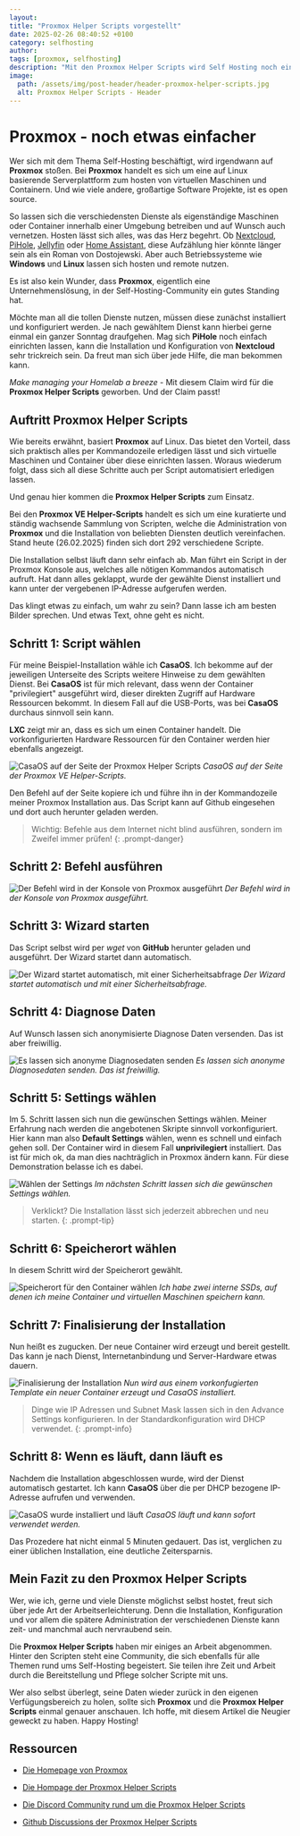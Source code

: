 ```yaml
---
layout: 
title: "Proxmox Helper Scripts vorgestellt"
date: 2025-02-26 08:40:52 +0100
category: selfhosting
author: 
tags: [proxmox, selfhosting]
description: "Mit den Proxmox Helper Scripts wird Self Hosting noch einfacher."
image:
  path: /assets/img/post-header/header-proxmox-helper-scripts.jpg
  alt: Proxmox Helper Scripts - Header
---
```


# Proxmox - noch etwas einfacher

Wer sich mit dem Thema Self-Hosting beschäftigt, wird irgendwann auf **Proxmox** stoßen. Bei **Proxmox** handelt es sich um eine auf Linux basierende Serverplattform zum hosten von virtuellen Maschinen und Containern. Und wie viele andere, großartige Software Projekte, ist es open source. 

So lassen sich die verschiedensten Dienste als eigenständige Maschinen oder Container innerhalb einer Umgebung betreiben und auf Wunsch auch vernetzen. Hosten lässt sich alles, was das Herz begehrt. Ob [Nextcloud](https://nextcloud.com), [PiHole](https://pi-hole.net), [Jellyfin](https://jellyfin.org/) oder [Home Assistant](https://www.home-assistant.io/), diese Aufzählung hier könnte länger sein als ein Roman von Dostojewski. Aber auch Betriebssysteme wie **Windows** und **Linux** lassen sich hosten und remote nutzen. 

Es ist also kein Wunder, dass **Proxmox**, eigentlich eine Unternehmenslösung, in der Self-Hosting-Community ein gutes Standing hat.

Möchte man all die tollen Dienste nutzen, müssen diese zunächst installiert und konfiguriert werden. Je nach gewähltem Dienst kann hierbei gerne einmal ein ganzer Sonntag draufgehen. Mag sich **PiHole** noch einfach einrichten lassen, kann die Installation und Konfiguration von **Nextcloud** sehr trickreich sein. Da freut man sich über jede Hilfe, die man bekommen kann.

*Make managing your Homelab a breeze* - Mit diesem Claim wird für die **Proxmox Helper Scripts** geworben. Und der Claim passt!

## Auftritt Proxmox Helper Scripts

Wie bereits erwähnt, basiert **Proxmox** auf Linux. Das bietet den Vorteil, dass sich praktisch alles per Kommandozeile erledigen lässt und sich virtuelle Maschinen und Container über diese einrichten lassen. Woraus wiederum folgt, dass sich all diese Schritte auch per Script automatisiert erledigen lassen. 

Und genau hier kommen die **Proxmox Helper Scripts** zum Einsatz.

Bei den **Proxmox VE Helper-Scripts** handelt es sich um eine kuratierte und ständig wachsende Sammlung von Scripten, welche die Administration von **Proxmox** und die Installation von beliebten Diensten deutlich vereinfachen. Stand heute (26.02.2025) finden sich dort 292 verschiedene Scripte. 

Die Installation selbst läuft dann sehr einfach ab. Man führt ein Script in der Proxmox Konsole aus, welches alle nötigen Kommandos automatisch aufruft. Hat dann alles geklappt, wurde der gewählte Dienst installiert und kann unter der vergebenen IP-Adresse aufgerufen werden.

Das klingt etwas zu einfach, um wahr zu sein? Dann lasse ich am besten Bilder sprechen. Und etwas Text, ohne geht es nicht.

## Schritt 1: Script wählen

Für meine Beispiel-Installation wähle ich **CasaOS**. Ich bekomme auf der jeweiligen Unterseite des Scripts weitere Hinweise zu dem gewählten Dienst. Bei **CasaOS** ist für mich relevant, dass wenn der Container "privilegiert" ausgeführt wird, dieser direkten Zugriff auf Hardware Ressourcen bekommt. In diesem Fall auf die USB-Ports, was bei **CasaOS** durchaus sinnvoll sein kann. 

**LXC** zeigt mir an, dass es sich um einen Container handelt. Die vorkonfigurierten Hardware Ressourcen für den Container werden hier ebenfalls angezeigt. 

![CasaOS auf der Seite der Proxmox Helper Scripts](assets/img/proxmox-helber-scripts/1-proxmox-helper-scripts.jpg)
_CasaOS auf der Seite der Proxmox VE Helper-Scripts._

Den Befehl auf der Seite kopiere ich und führe ihn in der Kommandozeile meiner Proxmox Installation aus. Das Script kann auf Github eingesehen und dort auch herunter geladen werden.

> Wichtig: Befehle aus dem Internet nicht blind ausführen, sondern im Zweifel immer prüfen!
{: .prompt-danger}

## Schritt 2: Befehl ausführen

![Der Befehl wird in der Konsole von Proxmox ausgeführt](assets/img/proxmox-helber-scripts/2-proxmox-konsole.jpg)
_Der Befehl wird in der Konsole von Proxmox ausgeführt._

## Schritt 3: Wizard starten

Das Script selbst wird per *wget* von **GitHub** herunter geladen und ausgeführt. Der Wizard startet dann automatisch.

![Der Wizard startet automatisch, mit einer Sicherheitsabfrage](assets/img/proxmox-helber-scripts/3-proxmox-helper-script-wizard.jpg)
_Der Wizard startet automatisch und mit einer Sicherheitsabfrage._

## Schritt 4: Diagnose Daten

Auf Wunsch lassen sich anonymisierte Diagnose Daten versenden. Das ist aber freiwillig.

![Es lassen sich anonyme Diagnosedaten senden](assets/img/proxmox-helber-scripts/4-proxmox-helper-script-diagnose-daten.jpg)
_Es lassen sich anonyme Diagnosedaten senden. Das ist freiwillig._

## Schritt 5: Settings wählen

Im 5. Schritt lassen sich nun die gewünschen Settings wählen. Meiner Erfahrung nach werden die angebotenen Skripte sinnvoll vorkonfiguriert. Hier kann man also **Default Settings** wählen, wenn es schnell und einfach gehen soll. Der Container wird in diesem Fall **unprivilegiert** installiert. Das ist für mich ok, da man dies nachträglich in Proxmox ändern kann. Für diese Demonstration belasse ich es dabei.

![Wählen der Settings](assets/img/proxmox-helber-scripts/5-proxmox-helper-script-settings.jpg)
_Im nächsten Schritt lassen sich die gewünschen Settings wählen._

> Verklickt? Die Installation lässt sich jederzeit abbrechen und neu starten.
{: .prompt-tip}

## Schritt 6: Speicherort wählen

In diesem Schritt wird der Speicherort gewählt.

![Speicherort für den Container wählen](assets/img/proxmox-helber-scripts/6-proxmox-helper-script-storage.jpg)
_Ich habe zwei interne SSDs, auf denen ich meine Container und virtuellen Maschinen speichern kann._

## Schritt 7: Finalisierung der Installation

Nun heißt es zugucken. Der neue Container wird erzeugt und bereit gestellt. Das kann je nach Dienst, Internetanbindung und Server-Hardware etwas dauern. 

![Finalisierung der Installation](assets/img/proxmox-helber-scripts/7-proxmox-helper-script-installation.jpg)
_Nun wird aus einem vorkonfugierten Template ein neuer Container erzeugt und CasaOS installiert._ 

> Dinge wie IP Adressen und Subnet Mask lassen sich in den Advance Settings konfigurieren. In der Standardkonfiguration wird DHCP verwendet.
{: .prompt-info}

## Schritt 8: Wenn es läuft, dann läuft es

Nachdem die Installation abgeschlossen wurde, wird der Dienst automatisch gestartet. Ich kann **CasaOS** über die per DHCP bezogene IP-Adresse aufrufen und verwenden.

![CasaOS wurde installiert und läuft](assets/img/proxmox-helber-scripts/8-proxmox-helper-script-fertig.jpg)
_CasaOS läuft und kann sofort verwendet werden._

Das Prozedere hat nicht einmal 5 Minuten gedauert. Das ist, verglichen zu einer üblichen Installation, eine deutliche Zeitersparnis.

## Mein Fazit zu den Proxmox Helper Scripts

Wer, wie ich, gerne und viele Dienste möglichst selbst hostet, freut sich über jede Art der Arbeitserleichterung. Denn die Installation, Konfiguration und vor allem die spätere Administration der verschiedenen Dienste kann zeit- und manchmal auch nervraubend sein. 

Die **Proxmox Helper Scripts** haben mir einiges an Arbeit abgenommen. Hinter den Scripten steht eine Community, die sich ebenfalls für alle Themen rund ums Self-Hosting begeistert. Sie teilen ihre Zeit und Arbeit durch die Bereitstellung und Pflege solcher Scripte mit uns. 

Wer also selbst überlegt, seine Daten wieder zurück in den eigenen Verfügungsbereich zu holen, sollte sich **Proxmox** und die **Proxmox Helper Scripts** einmal genauer anschauen. Ich hoffe, mit diesem Artikel die Neugier geweckt zu haben. Happy Hosting!

## Ressourcen

* [Die Homepage von Proxmox](https://www.proxmox.com/de/)

* [Die Hompage der Proxmox Helper Scripts](https://community-scripts.github.io/ProxmoxVE/)

* [Die Discord Community rund um die Proxmox Helper Scripts](https://discord.com/invite/2wvnMDgdnU)

* [Github Discussions der Proxmox Helper Scripts](https://github.com/community-scripts/ProxmoxVE/discussions)


